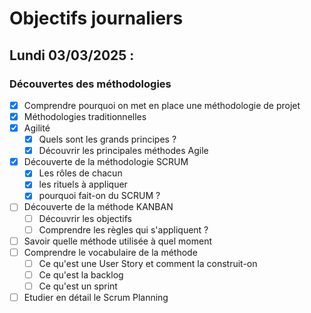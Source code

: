 # Objectifs journaliers

## Lundi 03/03/2025 :

### Découvertes des méthodologies

- [X] Comprendre pourquoi on met en place une méthodologie de projet
- [X] Méthodologies traditionnelles
- [X] Agilité
  - [X] Quels sont les grands principes ?
  - [X] Découvrir les principales méthodes Agile
- [X] Découverte de la méthodologie SCRUM
  - [X] Les rôles de chacun
  - [X] les rituels à appliquer
  - [X] pourquoi fait-on du SCRUM ?
- [ ] Découverte de la méthode KANBAN
  - [ ] Découvrir les objectifs
  - [ ] Comprendre les règles qui s'appliquent ?
- [ ] Savoir quelle méthode utilisée à quel moment
- [ ] Comprendre le vocabulaire de la méthode
  - [ ] Ce qu'est une User Story et comment la construit-on
  - [ ] Ce qu'est la backlog
  - [ ] Ce qu'est un sprint
- [ ] Etudier en détail le Scrum Planning
